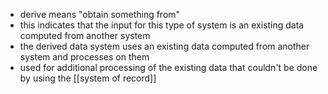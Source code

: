 - derive means "obtain something from" 
- this indicates that the input for this type of system is an existing data computed from another system 
- the derived data system uses an existing data computed from another system and processes on them 
- used for additional processing of the existing data that couldn't be done by using the [[system of record]]